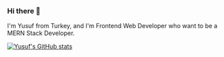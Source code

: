 ### Hi there 👋

I'm Yusuf from Turkey, and I'm Frontend Web Developer who want to be a MERN Stack Developer.

[![Yusuf's GitHub stats](https://github-readme-stats.vercel.app/api?username=yusufisbilir)](https://github.com/anuraghazra/github-readme-stats)
